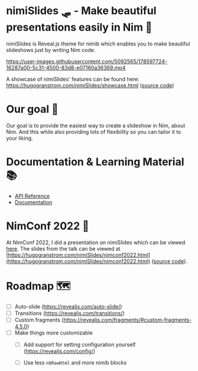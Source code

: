 # nimiSlides 🛷 - Make beautiful presentations easily in Nim 👑

nimiSlides is Reveal.js theme for nimib which enables you to make beautiful slideshows just by writing Nim code.

https://user-images.githubusercontent.com/5092565/178597724-16287a00-5c31-4500-83d8-e07160a36369.mp4

A showcase of nimiSlides' features can be found here: https://hugogranstrom.com/nimiSlides/showcase.html ([source code](https://github.com/HugoGranstrom/nimiSlides/blob/main/docsrc/showcase.nim))

# Our goal 🥇
Our goal is to provide the easiest way to create a slideshow in Nim, about Nim. And this while also providing
lots of flexibility so you can tailor it to your liking.

# Documentation & Learning Material 📚
- [API Reference](https://hugogranstrom.com/nimiSlides/docs/nimiSlides.html)
- [Documentation](https://hugogranstrom.com/nimiSlides)

# NimConf 2022 👑
At NimConf 2022, I did a presentation on nimiSlides which can be viewed [here](https://www.youtube.com/watch?v=Sf1TndCcIlU&list=PLxLdEZg8DRwSQQaK0UVRd1DaetVc3lIwr&index=7). The slides from the talk can be viewed at [https://hugogranstrom.com/nimiSlides/nimconf2022.html](https://hugogranstrom.com/nimiSlides/nimconf2022.html) ([source code](https://github.com/HugoGranstrom/nimiSlides/blob/main/docsrc/nimconf2022.nim)).

# Roadmap 🗺
- [ ] Auto-slide (https://revealjs.com/auto-slide/)
- [ ] Transitions (https://revealjs.com/transitions/)
- [ ] Custom fragments (https://revealjs.com/fragments/#custom-fragments-4.5.0)
- [ ] Make things more customizable
  - [ ] Add support for setting configuration yourself (https://revealjs.com/config/)
  - [ ] Use less `nbRawHtml` and more nimib blocks


